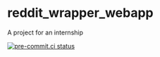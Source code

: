 # reddit_wrapper_webapp
A project for an internship

[![pre-commit.ci status](https://results.pre-commit.ci/badge/github/p0lygun/reddit_wrapper_webapp/main.svg)](https://results.pre-commit.ci/latest/github/p0lygun/reddit_wrapper_webapp/main)
